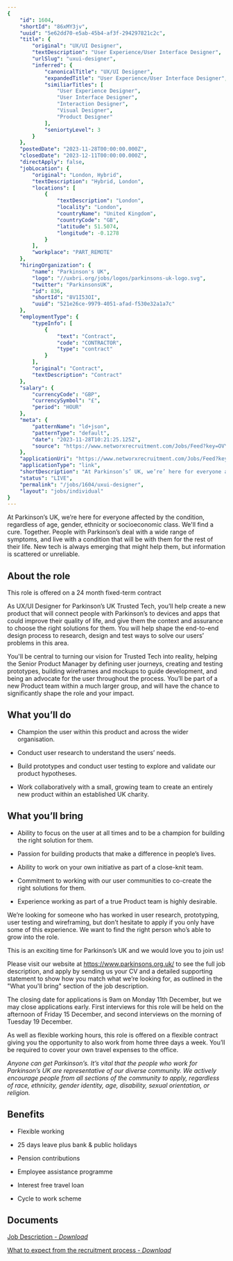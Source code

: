 ```yaml
---
{
	"id": 1604,
	"shortId": "86xMY3jv",
	"uuid": "5e62dd70-e5ab-45b4-af3f-294297821c2c",
	"title": {
		"original": "UX/UI Designer",
		"textDescription": "User Experience/User Interface Designer",
		"urlSlug": "uxui-designer",
		"inferred": {
			"canonicalTitle": "UX/UI Designer",
			"expandedTitle": "User Experience/User Interface Designer",
			"similiarTitles": [
				"User Experience Designer",
				"User Interface Designer",
				"Interaction Designer",
				"Visual Designer",
				"Product Designer"
			],
			"seniortyLevel": 3
		}
	},
	"postedDate": "2023-11-28T00:00:00.000Z",
	"closedDate": "2023-12-11T00:00:00.000Z",
	"directApply": false,
	"jobLocation": {
		"original": "London, Hybrid",
		"textDescription": "Hybrid, London",
		"locations": [
			{
				"textDescription": "London",
				"locality": "London",
				"countryName": "United Kingdom",
				"countryCode": "GB",
				"latitude": 51.5074,
				"longitude": -0.1278
			}
		],
		"workplace": "PART_REMOTE"
	},
	"hiringOrganization": {
		"name": "Parkinson's UK",
		"logo": "//uxbri.org/jobs/logos/parkinsons-uk-logo.svg",
		"twitter": "ParkinsonsUK",
		"id": 836,
		"shortId": "8V1I53OI",
		"uuid": "521e26ce-9979-4051-afad-f530e32a1a7c"
	},
	"employmentType": {
		"typeInfo": [
			{
				"text": "Contract",
				"code": "CONTRACTOR",
				"type": "contract"
			}
		],
		"original": "Contract",
		"textDescription": "Contract"
	},
	"salary": {
		"currencyCode": "GBP",
		"currencySymbol": "£",
		"period": "HOUR"
	},
	"meta": {
		"patternName": "ld+json",
		"patternType": "default",
		"date": "2023-11-28T10:21:25.125Z",
		"source": "https://www.networxrecruitment.com/Jobs/Feed?key=OVYHzaQ80NwvGgHGxSfJXe9kBuKYs4C0eI1kZtPW%2bDw%3d&source=JobtrainIndeed"
	},
	"applicationUri": "https://www.networxrecruitment.com/Jobs/Feed?key=OVYHzaQ80NwvGgHGxSfJXe9kBuKYs4C0eI1kZtPW%2bDw%3d&source=JobtrainIndeed",
	"applicationType": "link",
	"shortDescription": "At Parkinson’s’ UK, we’re’ here for everyone affected by the condition, regardless of age, gender, ethnicity or socioeconomic class. We'll' find a cure. Together. People with Parkinson’s’ deal with a",
	"status": "LIVE",
	"permalink": "/jobs/1604/uxui-designer",
	"layout": "jobs/individual"
}
---
```

<p>At Parkinson’s UK, we’re here for everyone affected by the condition, regardless of age, gender, ethnicity or socioeconomic class. We'll find a cure. Together. People with Parkinson’s deal with a wide range of symptoms, and live with a condition that will be with them for the rest of their life. New tech is always emerging that might help them, but information is scattered or unreliable.&nbsp;</p><h2>About the role&nbsp;</h2><p>This role is offered on a 24 month fixed-term contract</p><p>As UX/UI Designer for Parkinson’s UK Trusted Tech, you’ll help create a new product that will connect people with Parkinson’s to devices and apps that could improve their quality of life, and give them the context and assurance to choose the right solutions for them. You will help shape the end-to-end design process to research, design and test ways to solve our users’ problems in this area.</p><p>You'll be central to turning our vision for Trusted Tech into reality, helping the Senior Product Manager by defining user journeys, creating and testing prototypes, building wireframes and mockups to guide development, and being an advocate for the user throughout the process. You’ll be part of a new Product team within a much larger group, and will have the chance to significantly shape the role and your impact.</p><h2>What you’ll do</h2><ul><li><p>Champion the user within this product and across the wider organisation.</p></li><li><p>Conduct user research to understand the users’ needs.</p></li><li><p>Build prototypes and conduct user testing to explore and validate our product hypotheses.</p></li><li><p>Work collaboratively with a small, growing team to create an entirely new product within an established UK charity.</p></li></ul><h2>What you’ll bring</h2><ul><li><p>Ability to focus on the user at all times and to be a champion for building the right solution for them.</p></li><li><p>Passion for building products that make a difference in people’s lives.</p></li><li><p>Ability to work on your own initiative as part of a close-knit team.</p></li><li><p>Commitment to working with our user communities to co-create the right solutions for them.</p></li><li><p>Experience working as part of a true Product team is highly desirable.</p></li></ul><p>We’re looking for someone who has worked in user research, prototyping, user testing and wireframing, but don’t hesitate to apply if you only have some of this experience. We want to find the right person who’s able to grow into the role.</p><p>This is an exciting time for Parkinson’s UK and we would love you to join us!</p><p>Please visit our website at <a target="_blank" rel="noopener noreferrer nofollow" href="https://www.parkinsons.org.uk/">https://www.parkinsons.org.uk/</a> to see the full job description, and apply by sending us your CV and a detailed supporting statement to show how you match what we’re looking for, as outlined in the "What you'll bring" section of the job description.</p><p>The closing date for applications is 9am on Monday 11th December, but we may close applications early. First interviews for this role will be held on the afternoon of Friday 15 December, and second interviews on the morning of Tuesday 19 December.</p><p>As well as flexible working hours, this role is offered on a flexible contract giving you the opportunity to also work from home three days a week. You’ll be required to cover your own travel expenses to the office.</p><p><em>Anyone can get Parkinson’s. It’s vital that the people who work for Parkinson’s UK are representative of our diverse community. We actively encourage people from all sections of the community to apply, regardless of race, ethnicity, gender identity, age, disability, sexual orientation, or religion.</em></p><h2>Benefits</h2><ul><li><p>Flexible working</p></li><li><p>25 days leave plus bank &amp; public holidays</p></li><li><p>Pension contributions</p></li><li><p>Employee assistance programme</p></li><li><p>Interest free travel loan</p></li><li><p>Cycle to work scheme</p></li></ul><h2>Documents</h2><p><a target="_blank" rel="noopener noreferrer nofollow" href="https://www.networxrecruitment.com/Jobs/DownloadDocument/1167964?cid=1978&amp;pubid=3327849">Job Description <em>- Download</em></a></p><p><a target="_blank" rel="noopener noreferrer nofollow" href="https://www.networxrecruitment.com/Jobs/DownloadDocument/1164941?cid=1978&amp;pubid=3327849">What to expect from the recruitment process <em>- Download</em></a></p>
